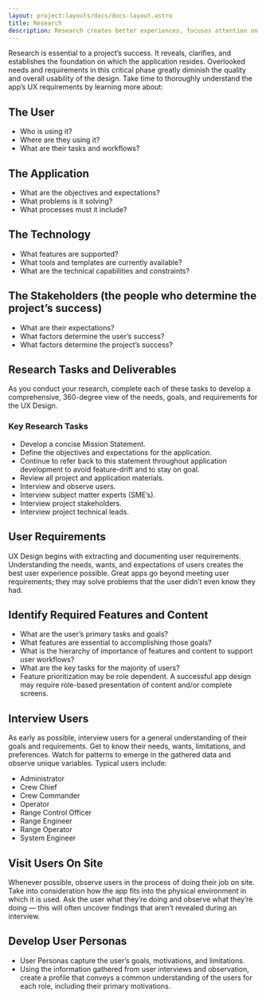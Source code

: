 ```yaml
---
layout: project:layouts/docs/docs-layout.astro
title: Research
description: Research creates better experiences, focuses attention on root issues instead of symptoms, and reduces development risk.
---
```


Research is essential to a project’s success. It reveals, clarifies, and establishes the foundation on which the application resides. Overlooked needs and requirements in this critical phase greatly diminish the quality and overall usability of the design. Take time to thoroughly understand the app’s UX requirements by learning more about:

## The User

- Who is using it?
- Where are they using it?
- What are their tasks and workflows?

## The Application

- What are the objectives and expectations?
- What problems is it solving?
- What processes must it include?

## The Technology

- What features are supported?
- What tools and templates are currently available?
- What are the technical capabilities and constraints?

## The Stakeholders (the people who determine the project’s success)

- What are their expectations?
- What factors determine the user’s success?
- What factors determine the project’s success?

## Research Tasks and Deliverables

As you conduct your research, complete each of these tasks to develop a comprehensive, 360-degree view of the needs, goals, and requirements for the UX Design.

### Key Research Tasks

- Develop a concise Mission Statement.
- Define the objectives and expectations for the application.
- Continue to refer back to this statement throughout application development to avoid feature-drift and to stay on goal.
- Review all project and application materials.
- Interview and observe users.
- Interview subject matter experts (SME’s).
- Interview project stakeholders.
- Interview project technical leads.

## User Requirements

UX Design begins with extracting and documenting user requirements. Understanding the needs, wants, and expectations of users creates the best user experience possible. Great apps go beyond meeting user requirements; they may solve problems that the user didn’t even know they had.

## Identify Required Features and Content

- What are the user’s primary tasks and goals?
- What features are essential to accomplishing those goals?
- What is the hierarchy of importance of features and content to support user workflows?
- What are the key tasks for the majority of users?
- Feature prioritization may be role dependent. A successful app design may require role-based presentation of content and/or complete screens.

## Interview Users

As early as possible, interview users for a general understanding of their goals and requirements. Get to know their needs, wants, limitations, and preferences. Watch for patterns to emerge in the gathered data and observe unique variables. Typical users include:

- Administrator
- Crew Chief
- Crew Commander
- Operator
- Range Control Officer
- Range Engineer
- Range Operator
- System Engineer

## Visit Users On Site

Whenever possible, observe users in the process of doing their job on site. Take into consideration how the app fits into the physical environment in which it is used. Ask the user what they’re doing and observe what they’re doing — this will often uncover findings that aren’t revealed during an interview.

## Develop User Personas

- User Personas capture the user’s goals, motivations, and limitations.
- Using the information gathered from user interviews and observation, create a profile that conveys a common understanding of the users for each role, including their primary motivations.
